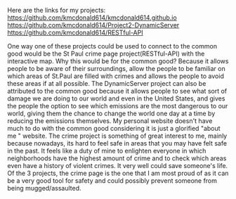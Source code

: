 Here are the links for my projects:
https://github.com/kmcdonald614/kmcdonald614.github.io
https://github.com/kmcdonald614/Project2-DynamicServer
https://github.com/kmcdonald614/RESTful-API

One way one of these projects could be used to connect to the common good would be the St Paul crime page project(RESTful-API) with the interactive map. Why this would be for the common good? Because it allows people to be aware of their surroundings, allow the people to be familiar on which areas of St.Paul are filled with crimes and allows the people to avoid these areas if at all possible. The DynamicServer project can also be attributed to the common good because it allows people to see what sort of damage we are doing to our world and even in the United States, and gives the people the option to see which emissions are the most dangerous to our world, giving them the chance to change the world one day at a time by reducing the emissions themselves. My personal website doesn't have much to do with the common good considering it is just a glorified "about me " website. The crime project is something of great interest to me, mainly because nowadays, its hard to feel safe in areas that you may have felt safe in the past. It feels like a duty of mine to enlighten everyone in which neighborhoods have the highest amount of crime and to check which areas even have a history of violent crimes. It very well could save someone's life. Of the 3 projects, the crime page is the one that I am most proud of as it can be a very good tool for safety and could possibly prevent someone from being mugged/assaulted.

